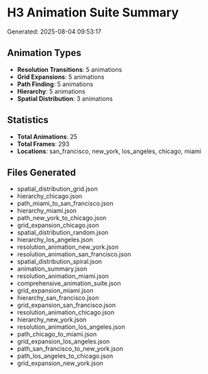 # H3 Animation Suite Summary

Generated: 2025-08-04 09:53:17

## Animation Types
- **Resolution Transitions**: 5 animations
- **Grid Expansions**: 5 animations  
- **Path Finding**: 5 animations
- **Hierarchy**: 5 animations
- **Spatial Distribution**: 3 animations

## Statistics
- **Total Animations**: 25
- **Total Frames**: 293
- **Locations**: san_francisco, new_york, los_angeles, chicago, miami

## Files Generated
- spatial_distribution_grid.json
- hierarchy_chicago.json
- path_miami_to_san_francisco.json
- hierarchy_miami.json
- path_new_york_to_chicago.json
- grid_expansion_chicago.json
- spatial_distribution_random.json
- hierarchy_los_angeles.json
- resolution_animation_new_york.json
- resolution_animation_san_francisco.json
- spatial_distribution_spiral.json
- animation_summary.json
- resolution_animation_miami.json
- comprehensive_animation_suite.json
- grid_expansion_miami.json
- hierarchy_san_francisco.json
- grid_expansion_san_francisco.json
- resolution_animation_chicago.json
- hierarchy_new_york.json
- resolution_animation_los_angeles.json
- path_chicago_to_miami.json
- grid_expansion_los_angeles.json
- path_san_francisco_to_new_york.json
- path_los_angeles_to_chicago.json
- grid_expansion_new_york.json
